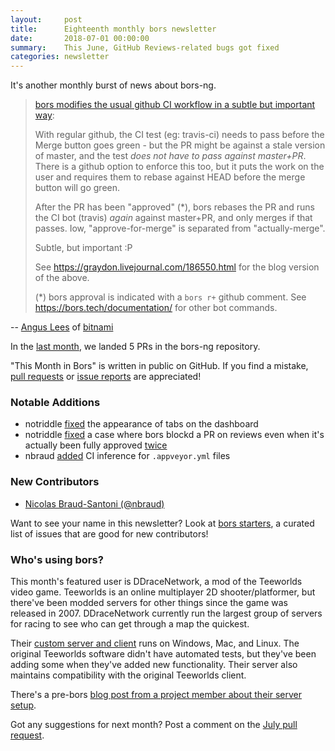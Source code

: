 ```yaml
---
layout:     post
title:      Eighteenth monthly bors newsletter
date:       2018-07-01 00:00:00
summary:    This June, GitHub Reviews-related bugs got fixed
categories: newsletter
---
```


It's another monthly burst of news about bors-ng.

> [bors modifies the usual github CI workflow in a subtle but important
way](https://github.com/bitnami-labs/sealed-secrets/commit/b5ffb75684d83e3faf578403327eb395e0f140b4):
>
> With regular github, the CI test (eg: travis-ci) needs to pass before
the Merge button goes green - but the PR might be against a stale
version of master, and the test *does not have to pass against
master+PR*.  There is a github option to enforce this too, but it puts
the work on the user and requires them to rebase against HEAD before
the merge button will go green.
>
> After the PR has been "approved" (*), bors rebases the PR and runs the
CI bot (travis) *again* against master+PR, and only merges if that
passes.  Iow, "approve-for-merge" is separated from "actually-merge".
>
> Subtle, but important :P
>
> See <https://graydon.livejournal.com/186550.html> for the blog version
of the above.
>
> (*) bors approval is indicated with a `bors r+` github comment.  See
<https://bors.tech/documentation/> for other bot commands.

-- [Angus Lees](https://github.com/anguslees) of [bitnami](https://github.com/bitnami-labs/sealed-secrets/commit/b5ffb75684d83e3faf578403327eb395e0f140b4)

In the [last month](https://github.com/bors-ng/bors-ng/pulls?utf8=%E2%9C%93&q=is%3Apr%20is%3Aclosed%20closed%3A2018-06-01..2018-06-30),
we landed 5 PRs in the bors-ng repository.

"This Month in Bors" is written in public on GitHub.
If you find a mistake, [pull requests] or [issue reports] are appreciated!

[pull requests]: https://github.com/bors-ng/bors-ng.github.io/pulls
[issue reports]: https://github.com/bors-ng/bors-ng.github.io/issues


### Notable Additions

* notriddle [fixed](https://github.com/bors-ng/bors-ng/pull/426) the appearance of tabs on the dashboard
* notriddle [fixed](https://github.com/bors-ng/bors-ng/pull/429) a case where bors blockd a PR on reviews even when it's actually been fully approved [twice](https://github.com/bors-ng/bors-ng/pull/435)
* nbraud [added](https://github.com/bors-ng/bors-ng/pull/433) CI inference for `.appveyor.yml` files


### New Contributors

* [Nicolas Braud-Santoni (@nbraud)](https://github.com/nbraud)

Want to see your name in this newsletter? Look at [bors starters](https://bors.tech/starters/), a curated list of issues that are good for new contributors!


### Who's using bors?

This month's featured user is DDraceNetwork, a mod of the Teeworlds video game. Teeworlds is an online multiplayer 2D shooter/platformer, but there've been modded servers for other things since the game was released in 2007. DDraceNetwork currently run the largest group of servers for racing to see who can get through a map the quickest.

Their [custom server and client](https://github.com/ddnet/ddnet) runs on Windows, Mac, and Linux. The original Teeworlds software didn't have automated tests, but they've been adding some when they've added new functionality. Their server also maintains compatibility with the original Teeworlds client.

There's a pre-bors [blog post from a project member about their server setup](https://hookrace.net/blog/ddnet-evolution-architecture-technology/).

Got any suggestions for next month?
Post a comment on the [July pull request](https://github.com/bors-ng/bors-ng.github.io/pull/48).
